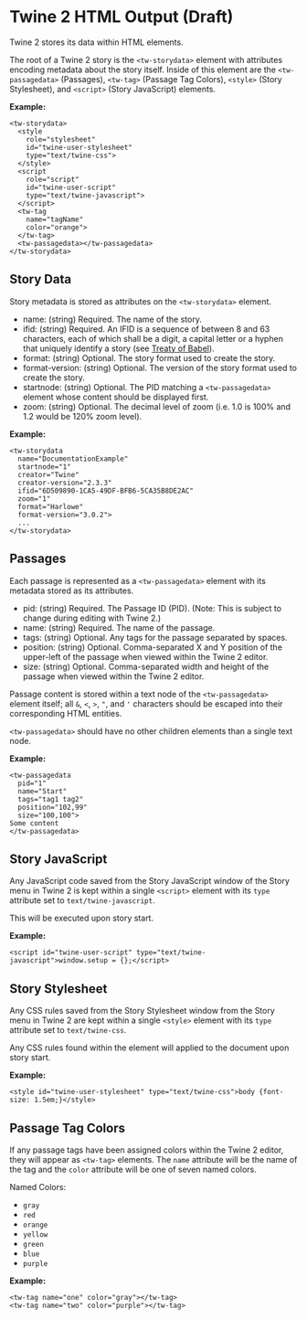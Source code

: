 # Twine 2 HTML Output (Draft)

Twine 2 stores its data within HTML elements.

The root of a Twine 2 story is the `<tw-storydata>` element with attributes encoding metadata about the story itself. Inside of this element are the `<tw-passagedata>` (Passages), `<tw-tag>` (Passage Tag Colors), `<style>` (Story Stylesheet), and `<script>` (Story JavaScript) elements.

**Example:**
```
<tw-storydata>
  <style
    role="stylesheet"
    id="twine-user-stylesheet"
    type="text/twine-css">
  </style>
  <script
    role="script"
    id="twine-user-script"
    type="text/twine-javascript">
  </script>
  <tw-tag
    name="tagName"
    color="orange">
  </tw-tag>
  <tw-passagedata></tw-passagedata>
</tw-storydata>
```

## Story Data

Story metadata is stored as attributes on the `<tw-storydata>` element.

* name: (string) Required. The name of the story.
* ifid: (string) Required. An IFID is a sequence of between 8 and 63 characters, each of which shall be a digit, a capital letter or a hyphen that uniquely identify a story (see [Treaty of Babel](https://babel.ifarchive.org/)).
* format: (string) Optional. The story format used to create the story.
* format-version: (string) Optional. The version of the story format used to create the story.
* startnode: (string) Optional. The PID matching a `<tw-passagedata>` element whose content should be displayed first.
* zoom: (string) Optional. The decimal level of zoom (i.e. 1.0 is 100% and 1.2 would be 120% zoom level).

**Example:**
```
<tw-storydata
  name="DocumentationExample"
  startnode="1"
  creator="Twine"
  creator-version="2.3.3"
  ifid="6D509890-1CA5-49DF-BFB6-5CA35B8DE2AC"
  zoom="1"
  format="Harlowe"
  format-version="3.0.2">
  ...
</tw-storydata>
```

## Passages

Each passage is represented as a `<tw-passagedata>` element with its metadata stored as its attributes.

* pid: (string) Required. The Passage ID (PID). (Note: This is subject to change during editing with Twine 2.)
* name: (string) Required. The name of the passage.
* tags: (string) Optional. Any tags for the passage separated by spaces.
* position: (string) Optional. Comma-separated X and Y position of the upper-left of the passage when viewed within the Twine 2 editor.
* size: (string) Optional. Comma-separated width and height of the passage when viewed within the Twine 2 editor.

Passage content is stored within a text node of the `<tw-passagedata>` element itself; all `&`, `<`, `>`, `"`, and `'` characters should be escaped into their corresponding HTML entities.

`<tw-passagedata>` should have no other children elements than a single text node.

**Example:**
```
<tw-passagedata
  pid="1"
  name="Start"
  tags="tag1 tag2"
  position="102,99"
  size="100,100">
Some content
</tw-passagedata>
```

##  Story JavaScript

Any JavaScript code saved from the Story JavaScript window of the Story menu in Twine 2 is kept within a single `<script>` element with its `type` attribute set to `text/twine-javascript`.

This will be executed upon story start.

**Example:**
```
<script id="twine-user-script" type="text/twine-javascript">window.setup = {};</script>
```

## Story Stylesheet

Any CSS rules saved from the Story Stylesheet window from the Story menu in Twine 2 are kept within a single `<style>` element with its `type` attribute set to `text/twine-css`.

Any CSS rules found within the element will applied to the document upon story start.

**Example:**
```
<style id="twine-user-stylesheet" type="text/twine-css">body {font-size: 1.5em;}</style>
```

## Passage Tag Colors

If any passage tags have been assigned colors within the Twine 2 editor, they will appear as `<tw-tag>` elements. The `name` attribute will be the name of the tag and the `color` attribute will be one of seven named colors.

Named Colors:
* `gray`
* `red`
* `orange`
* `yellow`
* `green`
* `blue`
* `purple`

**Example:**
```
<tw-tag name="one" color="gray"></tw-tag>
<tw-tag name="two" color="purple"></tw-tag>
```
